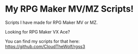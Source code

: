 # My RPG Maker MV/MZ Scripts!

Scripts I have made for RPG Maker MV or MZ.

Looking for RPG Maker VX Ace?

You can find my scripts for that here: https://github.com/CloudTheWolf/rgss3
